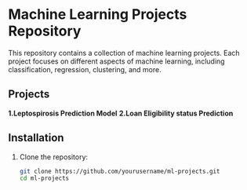 # Machine Learning Projects Repository

This repository contains a collection of machine learning projects. Each project focuses on different aspects of machine learning, including classification, regression, clustering, and more.

## Projects

**1.Leptospirosis Prediction Model**
**2.Loan Eligibility status Prediction**



## Installation

1. Clone the repository:
   ```sh
   git clone https://github.com/yourusername/ml-projects.git
   cd ml-projects
